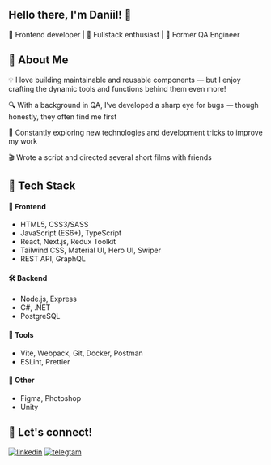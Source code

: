 ## Hello there, I'm Daniil! 👋
🎨 Frontend developer | 🚀 Fullstack enthusiast | 🔧 Former QA Engineer

## 🚀 About Me
💡 I love building maintainable and reusable components — but I enjoy crafting the dynamic tools and functions behind them even more!

🔍 With a background in QA, I’ve developed a sharp eye for bugs — though honestly, they often find me first

🚀 Constantly exploring new technologies and development tricks to improve my work

🎬 Wrote a script and directed several short films with friends


## 🧩 Tech Stack

#### 🎨 Frontend
- HTML5, CSS3/SASS
- JavaScript (ES6+), TypeScript
- React, Next.js, Redux Toolkit
- Tailwind CSS, Material UI, Hero UI, Swiper
- REST API, GraphQL

#### 🛠️ Backend
- Node.js, Express
- C#, .NET
- PostgreSQL

#### 🧰 Tools
- Vite, Webpack, Git, Docker, Postman
- ESLint, Prettier

#### 🎨 Other
- Figma, Photoshop
- Unity


## 🔗 Let's connect!
[![linkedin](https://img.shields.io/badge/linkedin-0A66C2?style=for-the-badge&logo=linkedin&logoColor=white)](https://www.linkedin.com/in/daniiltrusov00/)
[![telegtam](https://img.shields.io/badge/telegram-1DA1F2?style=for-the-badge&logo=telegram&logoColor=white)](https://t.me/johnny_dous)

